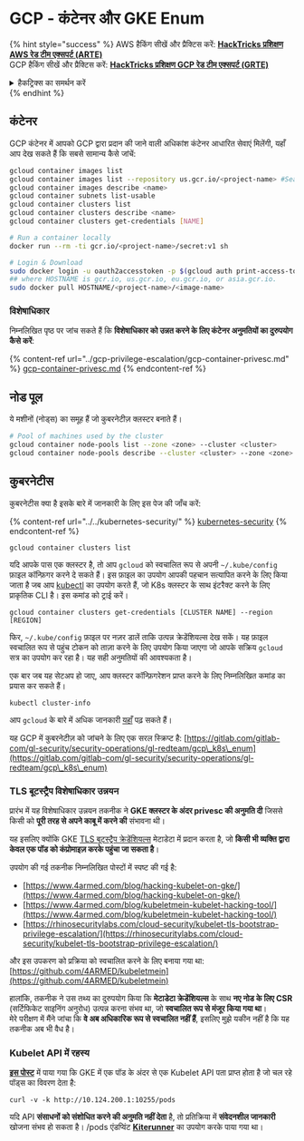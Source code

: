 # GCP - कंटेनर और GKE Enum

{% hint style="success" %}
AWS हैकिंग सीखें और प्रैक्टिस करें: <img src="/.gitbook/assets/image.png" alt="" data-size="line">[**HackTricks प्रशिक्षण AWS रेड टीम एक्सपर्ट (ARTE)**](https://training.hacktricks.xyz/courses/arte)<img src="/.gitbook/assets/image.png" alt="" data-size="line">\
GCP हैकिंग सीखें और प्रैक्टिस करें: <img src="/.gitbook/assets/image (2).png" alt="" data-size="line">[**HackTricks प्रशिक्षण GCP रेड टीम एक्सपर्ट (GRTE)**<img src="/.gitbook/assets/image (2).png" alt="" data-size="line">](https://training.hacktricks.xyz/courses/grte)

<details>

<summary>हैकट्रिक्स का समर्थन करें</summary>

* [**सब्सक्रिप्शन योजनाएं**](https://github.com/sponsors/carlospolop) की जाँच करें!
* **शामिल हों** 💬 [**डिस्कॉर्ड समूह**](https://discord.gg/hRep4RUj7f) या [**टेलीग्राम समूह**](https://t.me/peass) या हमें **ट्विटर** 🐦 पर **फॉलो** करें [**@hacktricks\_live**](https://twitter.com/hacktricks\_live)**.**
* **हैकिंग ट्रिक्स साझा करें, PRs सबमिट करके** [**HackTricks**](https://github.com/carlospolop/hacktricks) और [**HackTricks Cloud**](https://github.com/carlospolop/hacktricks-cloud) github रेपो में।

</details>
{% endhint %}

## कंटेनर

GCP कंटेनर में आपको GCP द्वारा प्रदान की जाने वाली अधिकांश कंटेनर आधारित सेवाएं मिलेंगी, यहाँ आप देख सकते हैं कि सबसे सामान्य कैसे जांचें:
```bash
gcloud container images list
gcloud container images list --repository us.gcr.io/<project-name> #Search in other subdomains repositories
gcloud container images describe <name>
gcloud container subnets list-usable
gcloud container clusters list
gcloud container clusters describe <name>
gcloud container clusters get-credentials [NAME]

# Run a container locally
docker run --rm -ti gcr.io/<project-name>/secret:v1 sh

# Login & Download
sudo docker login -u oauth2accesstoken -p $(gcloud auth print-access-token) https://HOSTNAME
## where HOSTNAME is gcr.io, us.gcr.io, eu.gcr.io, or asia.gcr.io.
sudo docker pull HOSTNAME/<project-name>/<image-name>
```
### विशेषाधिकार

निम्नलिखित पृष्ठ पर जांच सकते हैं कि **विशेषाधिकार को उन्नत करने के लिए कंटेनर अनुमतियों का दुरुपयोग कैसे करें**:

{% content-ref url="../gcp-privilege-escalation/gcp-container-privesc.md" %}
[gcp-container-privesc.md](../gcp-privilege-escalation/gcp-container-privesc.md)
{% endcontent-ref %}

## नोड पूल

ये मशीनों (नोड्स) का समूह हैं जो कुबरनेटीज़ क्लस्टर बनाते हैं।
```bash
# Pool of machines used by the cluster
gcloud container node-pools list --zone <zone> --cluster <cluster>
gcloud container node-pools describe --cluster <cluster> --zone <zone> <node-pool>
```
## कुबरनेटीस

कुबरनेटीस क्या है इसके बारे में जानकारी के लिए इस पेज की जाँच करें:

{% content-ref url="../../kubernetes-security/" %}
[kubernetes-security](../../kubernetes-security/)
{% endcontent-ref %}
```
gcloud container clusters list
```
यदि आपके पास एक क्लस्टर है, तो आप `gcloud` को स्वचालित रूप से अपनी `~/.kube/config` फ़ाइल कॉन्फ़िगर करने दे सकते हैं। इस फ़ाइल का उपयोग आपकी पहचान सत्यापित करने के लिए किया जाता है जब आप [kubectl](https://kubernetes.io/docs/reference/kubectl/overview/) का उपयोग करते हैं, जो K8s क्लस्टर के साथ इंटरैक्ट करने के लिए प्राकृतिक CLI है। इस कमांड को ट्राई करें।
```
gcloud container clusters get-credentials [CLUSTER NAME] --region [REGION]
```
फिर, `~/.kube/config` फ़ाइल पर नज़र डालें ताकि उत्पन्न क्रेडेंशियल्स देख सकें। यह फ़ाइल स्वचालित रूप से पहुंच टोकन को ताज़ा करने के लिए उपयोग किया जाएगा जो आपके सक्रिय `gcloud` सत्र का उपयोग कर रहा है। यह सही अनुमतियों की आवश्यकता है।

एक बार जब यह सेटअप हो जाए, आप क्लस्टर कॉन्फ़िगरेशन प्राप्त करने के लिए निम्नलिखित कमांड का प्रयास कर सकते हैं।
```
kubectl cluster-info
```
आप `gcloud` के बारे में अधिक जानकारी [यहाँ](https://cloud.google.com/sdk/gcloud/reference/container/) पढ़ सकते हैं।

यह GCP में कुबरनेटीज़ को जांचने के लिए एक सरल स्क्रिप्ट है: [https://gitlab.com/gitlab-com/gl-security/security-operations/gl-redteam/gcp\_k8s\_enum](https://gitlab.com/gitlab-com/gl-security/security-operations/gl-redteam/gcp\_k8s\_enum)

### TLS बूटस्ट्रैप विशेषाधिकार उन्नयन

प्रारंभ में यह विशेषाधिकार उन्नयन तकनीक ने **GKE क्लस्टर के अंदर privesc की अनुमति दी** जिससे किसी को **पूरी तरह से अपने काबू में करने की** संभावना थी।

यह इसलिए क्योंकि GKE [TLS बूटस्ट्रैप क्रेडेंशियल्स](https://kubernetes.io/docs/reference/command-line-tools-reference/kubelet-tls-bootstrapping/) मेटाडेटा में प्रदान करता है, जो **किसी भी व्यक्ति द्वारा केवल एक पॉड को कंप्रोमाइज़ करके पहुंचा जा सकता है**।

उपयोग की गई तकनीक निम्नलिखित पोस्टों में स्पष्ट की गई है:

* [https://www.4armed.com/blog/hacking-kubelet-on-gke/](https://www.4armed.com/blog/hacking-kubelet-on-gke/)
* [https://www.4armed.com/blog/kubeletmein-kubelet-hacking-tool/](https://www.4armed.com/blog/kubeletmein-kubelet-hacking-tool/)
* [https://rhinosecuritylabs.com/cloud-security/kubelet-tls-bootstrap-privilege-escalation/](https://rhinosecuritylabs.com/cloud-security/kubelet-tls-bootstrap-privilege-escalation/)

और इस उपकरण को प्रक्रिया को स्वचालित करने के लिए बनाया गया था: [https://github.com/4ARMED/kubeletmein](https://github.com/4ARMED/kubeletmein)

हालांकि, तकनीक ने उस तथ्य का दुरुपयोग किया कि **मेटाडेटा क्रेडेंशियल्स** के साथ **नए नोड के लिए CSR** (सर्टिफिकेट साइनिंग अनुरोध) उत्पन्न करना संभव था, जो **स्वचालित रूप से मंजूर किया गया था**।\
मेरे परीक्षण में मैंने जांचा कि **वे अब अधिकारिक रूप से स्वचालित नहीं हैं**, इसलिए मुझे यकीन नहीं है कि यह तकनीक अब भी वैध है।

### Kubelet API में रहस्य <a href="#the-kubelet-api-git-secrets-redux" id="the-kubelet-api-git-secrets-redux"></a>

[**इस पोस्ट**](https://blog.assetnote.io/2022/05/06/cloudflare-pages-pt3/) में पाया गया कि GKE में एक पॉड के अंदर से एक Kubelet API पता प्राप्त होता है जो चल रहे पॉड्स का विवरण देता है:
```
curl -v -k http://10.124.200.1:10255/pods
```
यदि API **संसाधनों को संशोधित करने की अनुमति नहीं देता** है, तो प्रतिक्रिया में **संवेदनशील जानकारी** खोजना संभव हो सकता है। /pods एंडप्विंट [**Kiterunner**](https://github.com/assetnote/kiterunner) का उपयोग करके पाया गया था।
